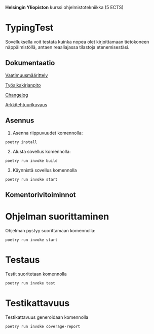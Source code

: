 **Helsingin Yliopiston** kurssi ohjelmistotekniikka (5 ECTS)

# TypingTest

Sovelluksella voit testata kuinka nopea olet kirjoittamaan tietokoneen näppäimistöllä, antaen reaaliajassa tilastoja etenemisestäsi.

## Dokumentaatio

[Vaatimuusmäärittely](/dokumentaatio/vaatimusm%C3%A4%C3%A4rittely.md)

[Työaikakirjanpito](/dokumentaatio/ty%C3%B6aikakirjanpito.md)

[Changelog](/dokumentaatio/changelog.md)

[Arkkitehtuurikuvaus](/dokumentaatio/arkkitehtuuri.md)

## Asennus

1. Asenna riippuvuudet komennolla:

``poetry install``

2. Alusta sovellus komennolla:

``poetry run invoke build``

3. Käynnistä sovellus komennolla

``poetry run invoke start``

## Komentorivitoiminnot

# Ohjelman suorittaminen

Ohjelman pystyy suorittamaan komennolla:

``poetry run invoke start``

# Testaus

Testit suoritetaan komennolla

``poetry run invoke test``

# Testikattavuus

Testikattavuus generoidaan komennolla

``poetry run invoke coverage-report``


